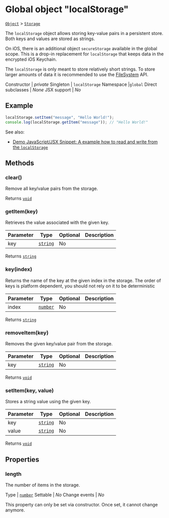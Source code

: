 ---
---
# Global object "localStorage"

<span style="white-space:nowrap;">[`Object`](https://developer.mozilla.org/en-US/docs/Web/JavaScript/Reference/Global_Objects/Object)</span> > <span style="white-space:nowrap;">[`Storage`](localStorage.md)</span>

The `localStorage` object allows storing key-value pairs in a persistent store. Both keys and values are stored as strings.

On iOS, there is an additional object `secureStorage` available in the global scope. This is a drop-in replacement for `localStorage` that keeps data in the encrypted iOS Keychain.

The `localStorage` is only meant to store relatively short strings. To store larger amounts of data it is recommended to use the [FileSystem](./fs.html) API.


Constructor | *private*
Singleton | `localStorage`
Namespace |`global`
Direct subclasses | *None*
JSX support | *No*


## Example
```js
localStorage.setItem("message", "Hello World!");
console.log(localStorage.getItem("message")); // "Hello World!"
```

See also:

- [Demo JavaScript/JSX Snippet: A example how to read and write from the `localStorage`](https://playground.tabris.com/?gitref=v3.0.0&snippet=local-storage.jsx)

## Methods

### clear()



Remove all key/value pairs from the storage.

Returns <span style="white-space:nowrap;">[`void`](https://www.typescriptlang.org/docs/handbook/basic-types.html#void)</span>

### getItem(key)



Retrieves the value associated with the given key.


Parameter|Type|Optional|Description
-|-|-|-
key | <span style="white-space:nowrap;">[`string`](https://developer.mozilla.org/en-US/docs/Web/JavaScript/Data_structures#String_type)</span> | No | 


Returns <span style="white-space:nowrap;">[`string`](https://developer.mozilla.org/en-US/docs/Web/JavaScript/Data_structures#String_type)</span>

### key(index)



Returns the name of the key at the given index in the storage. The order of keys is platform dependent, you should not rely on it to be deterministic


Parameter|Type|Optional|Description
-|-|-|-
index | <span style="white-space:nowrap;">[`number`](https://developer.mozilla.org/en-US/docs/Web/JavaScript/Data_structures#Number_type)</span> | No | 


Returns <span style="white-space:nowrap;">[`string`](https://developer.mozilla.org/en-US/docs/Web/JavaScript/Data_structures#String_type)</span>

### removeItem(key)



Removes the given key/value pair from the storage.


Parameter|Type|Optional|Description
-|-|-|-
key | <span style="white-space:nowrap;">[`string`](https://developer.mozilla.org/en-US/docs/Web/JavaScript/Data_structures#String_type)</span> | No | 


Returns <span style="white-space:nowrap;">[`void`](https://www.typescriptlang.org/docs/handbook/basic-types.html#void)</span>

### setItem(key, value)



Stores a string value using the given key.


Parameter|Type|Optional|Description
-|-|-|-
key | <span style="white-space:nowrap;">[`string`](https://developer.mozilla.org/en-US/docs/Web/JavaScript/Data_structures#String_type)</span> | No | 
value | <span style="white-space:nowrap;">[`string`](https://developer.mozilla.org/en-US/docs/Web/JavaScript/Data_structures#String_type)</span> | No | 


Returns <span style="white-space:nowrap;">[`void`](https://www.typescriptlang.org/docs/handbook/basic-types.html#void)</span>


## Properties

### length


The number of items in the storage.

Type | <span style="white-space:nowrap;">[`number`](https://developer.mozilla.org/en-US/docs/Web/JavaScript/Data_structures#Number_type)</span>
Settable | *No*
Change events | *No*




This property can only be set via constructor. Once set, it cannot change anymore.

